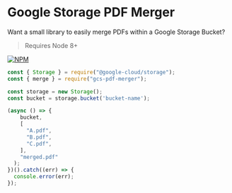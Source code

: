 # Google Storage PDF Merger

Want a small library to easily merge PDFs within a Google Storage Bucket?

> Requires Node 8+

[![NPM](https://nodei.co/npm/gcs-pdf-merger.png)](https://nodei.co/npm/gcs-pdf-merger/)

```js
const { Storage } = require("@google-cloud/storage");
const { merge } = require("gcs-pdf-merger");

const storage = new Storage();
const bucket = storage.bucket('bucket-name');

(async () => {
    bucket,
    [
      "A.pdf",
      "B.pdf",
      "C.pdf",
    ],
    "merged.pdf"
  );
})().catch((err) => {
  console.error(err);
});
```